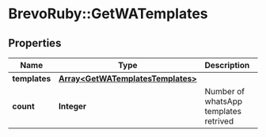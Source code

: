 # BrevoRuby::GetWATemplates

## Properties
Name | Type | Description | Notes
------------ | ------------- | ------------- | -------------
**templates** | [**Array&lt;GetWATemplatesTemplates&gt;**](GetWATemplatesTemplates.md) |  | 
**count** | **Integer** | Number of whatsApp templates retrived | 


